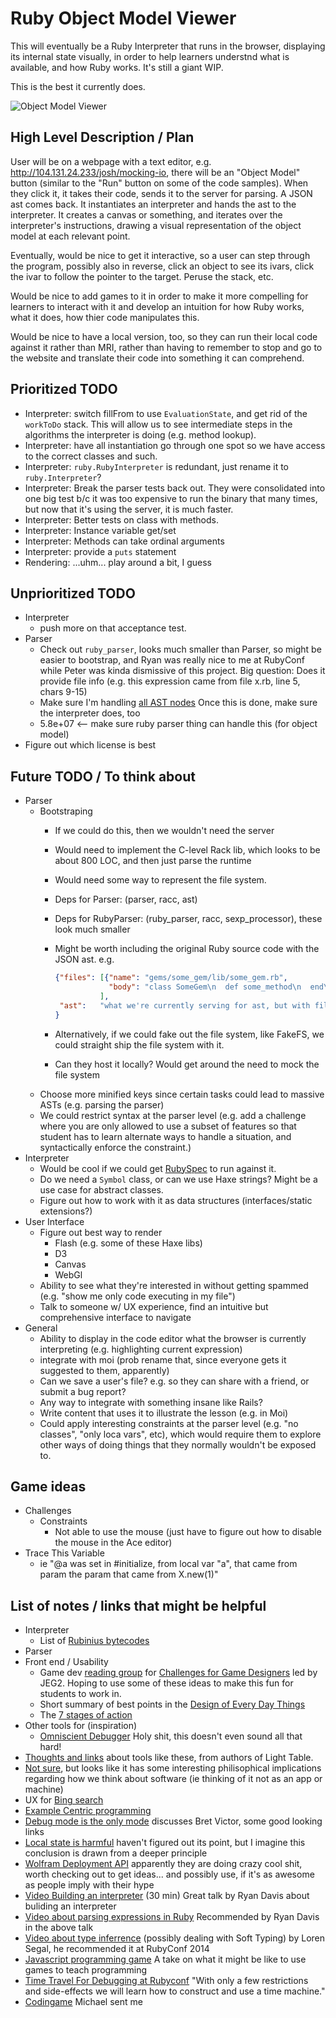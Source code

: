 Ruby Object Model Viewer
========================

This will eventually be a Ruby Interpreter that runs in the browser,
displaying its internal state visually, in order to help learners
understnd what is available, and how Ruby works.
It's still a giant WIP.

This is the best it currently does.

![Object Model Viewer](https://s3.amazonaws.com/josh.cheek/images/scratch/interpreter-flash.gif)


High Level Description / Plan
-----------------------------

User will be on a webpage with a text editor, e.g. http://104.131.24.233/josh/mocking-io,
there will be an "Object Model" button (similar to the "Run" button on some of the code samples).
When they click it, it takes their code, sends it to the server for parsing.
A JSON ast comes back. It instantiates an interpreter and hands the ast to the interpreter.
It creates a canvas or something, and iterates over the interpreter's instructions,
drawing a visual representation of the object model at each relevant point.

Eventually, would be nice to get it interactive, so a user can step through the program,
possibly also in reverse, click an object to see its ivars, click the ivar to follow
the pointer to the target. Peruse the stack, etc.

Would be nice to add games to it in order to make it more compelling for learners to
interact with it and develop an intuition for how Ruby works, what it does, how thier
code manipulates this.

Would be nice to have a local version, too, so they can run their local code against it rather than MRI,
rather than having to remember to stop and go to the website and translate their code
into something it can comprehend.


Prioritized TODO
----------------

* Interpreter: switch fillFrom to use `EvaluationState`, and get rid of the `workToDo` stack.
  This will allow us to see intermediate steps in the algorithms the interpreter is doing (e.g. method lookup).
* Interpreter: have all instantiation go through one spot so we have access to the correct classes and such.
* Interpreter: `ruby.RubyInterpreter` is redundant, just rename it to `ruby.Interpreter`?
* Interpreter: Break the parser tests back out. They were consolidated into one big test b/c it was too expensive to run the binary that many times, but now that it's using the server, it is much faster.
* Interpreter: Better tests on class with methods.
* Interpreter: Instance variable get/set
* Interpreter: Methods can take ordinal arguments
* Interpreter: provide a `puts` statement
* Rendering: ...uhm... play around a bit, I guess

Unprioritized TODO
------------------

* Interpreter
  * push more on that acceptance test.
* Parser
  * Check out `ruby_parser`, looks much smaller than Parser, so might be easier to bootstrap,
    and Ryan was really nice to me at RubyConf while Peter was kinda dismissive of this project.
    Big question: Does it provide file info (e.g. this expression came from file x.rb, line 5, chars 9-15)
  * Make sure I'm handling [all AST nodes](https://github.com/whitequark/parser/blob/master/doc/AST_FORMAT.md)
    Once this is done, make sure the interpreter does, too
  * 5.8e+07 <-- make sure ruby parser thing can handle this (for object model)
* Figure out which license is best



Future TODO / To think about
----------------------------

* Parser
  * Bootstraping
    * If we could do this, then we wouldn't need the server
    * Would need to implement the C-level Rack lib, which looks to be about 800 LOC, and then just parse the runtime
    * Would need some way to represent the file system.
    * Deps for Parser: (parser, racc, ast)
    * Deps for RubyParser: (ruby_parser, racc, sexp_processor), these look much smaller
    * Might be worth including the original Ruby source code with the JSON ast. e.g.

      ```json
      {"files": [{"name": "gems/some_gem/lib/some_gem.rb",
                  "body": "class SomeGem\n  def some_method\n  end\nend"}
                ],
       "ast":   "what we're currently serving for ast, but with file info that references the provided files"
      }
      ```
    * Alternatively, if we could fake out the file system, like FakeFS, we could straight ship the file system with it.
    * Can they host it locally? Would get around the need to mock the file system
  * Choose more minified keys since certain tasks could lead to massive ASTs (e.g. parsing the parser)
  * We could restrict syntax at the parser level (e.g. add a challenge where you are only allowed to use a subset of features
    so that student has to learn alternate ways to handle a situation, and syntactically enforce the constraint.)
* Interpreter
  * Would be cool if we could get [RubySpec](https://github.com/rubyspec/rubyspec) to run against it.
  * Do we need a `Symbol` class, or can we use Haxe strings? Might be a use case for abstract classes.
  * Figure out how to work with it as data structures (interfaces/static extensions?)
* User Interface
  * Figure out best way to render
    * Flash (e.g. some of these Haxe libs)
    * D3
    * Canvas
    * WebGl
  * Ability to see what they're interested in without getting spammed (e.g. "show me only code executing in my file")
  * Talk to someone w/ UX experience, find an intuitive but comprehensive interface to navigate
* General
  * Ability to display in the code editor what the browser is currently interpreting (e.g. highlighting current expression)
  * integrate with moi (prob rename that, since everyone gets it suggested to them, apparently)
  * Can we save a user's file? e.g. so they can share with a friend, or submit a bug report?
  * Any way to integrate with something insane like Rails?
  * Write content that uses it to illustrate the lesson (e.g. in Moi)
  * Could apply interesting constraints at the parser level (e.g. "no classes", "only loca vars", etc),
    which would require them to explore other ways of doing things that they normally wouldn't be exposed to.

Game ideas
----------

* Challenges
  * Constraints
    * Not able to use the mouse (just have to figure out how to disable the mouse in the Ace editor)
* Trace This Variable
  * ie "@a was set in #initialize, from local var "a", that came from param the param that came from X.new(1)"


List of notes / links that might be helpful
-------------------------------------------
* Interpreter
  * List of [Rubinius bytecodes](http://rubini.us/doc/en/virtual-machine/instructions/)
* Parser
* Front end / Usability
  * Game dev [reading group](https://groups.google.com/forum/#!topic/game-maker-study-group/TwGr9AQ_eQk) for [Challenges for Game Designers](http://www.amazon.com/dp/158450580X)
    led by JEG2. Hoping to use some of these ideas to make this fun for students to work in.
  * Short summary of best points in the [Design of Every Day Things](http://drhaswell.com/index.php/2012/08/book-review-the-design-of-everyday-things/)
  * The [7 stages of action](https://en.wikipedia.org/wiki/Seven_stages_of_action)
* Other tools for (inspiration)
  * [Omniscient Debugger](http://www.lambdacs.com/debugger/) Holy shit, this doesn't even sound all that hard!
* [Thoughts and links](http://lighttable.com/2014/05/16/pain-we-forgot/) about tools like these, from authors of Light Table.
* [Not sure](http://pchiusano.blogspot.com/2013/05/the-future-of-software-end-of-apps-and.html),
  but looks like it has some interesting philisophical implications regarding how we think about software (ie thinking of it not as an app or machine)
* UX for [Bing search](http://blogs.msdn.com/b/visualstudio/archive/2014/02/17/introducing-bing-code-search-for-c.aspx)
* [Example Centric programming](http://www.subtext-lang.org/OOPSLA04.pdf)
* [Debug mode is the only mode](http://gbracha.blogspot.com/2012/11/debug-mode-is-only-mode.html) discusses Bret Victor, some good looking links
* [Local state is harmful](http://scattered-thoughts.net/blog/2014/02/17/local-state-is-harmful/) haven't figured out its point, but I imagine this conclusion is  drawn from a deeper principle
* [Wolfram Deployment API](https://www.wolfram.com/universal-deployment-system/) apparently they are doing crazy cool shit, worth checking out to get ideas... and possibly use, if it's as awesome as people imply with their hype
* [Video Building an interpreter](http://www.confreaks.com/videos/2685-gogaruco2013-let-s-write-an-interpreter) (30 min) Great talk by Ryan Davis about buliding an interpreter
* [Video about parsing expressions in Ruby](http://confreaks.com/videos/582) Recommended by Ryan Davis in the above talk
* [Video about type inferrence](https://www.youtube.com/watch?v=AHAONhPchKA) (possibly dealing with Soft Typing) by Loren Segal, he recommended it at RubyConf 2014
* [Javascript programming game](http://alexnisnevich.github.io/untrusted/) A take on what it might be like to use games to teach programming
* [Time Travel For Debugging at Rubyconf](http://confreaks.com/videos/4818-RubyConf2014-a-partial-multiverse-model-of-time-travel-for-debugging) "With only a few restrictions and side-effects we will learn how to construct and use a time machine."
* [Codingame](http://www.codingame.com/ide/754417c54da4822e560181e9ab49be8d02ca97) Michael sent me
